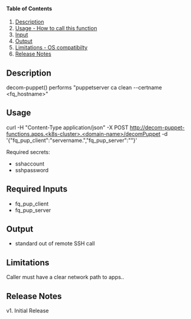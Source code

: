 #### Table of Contents

1. [Description](#description)
2. [Usage - How to call this function](#usage)
3. [Input](#input)
4. [Output](#output)
5. [Limitations - OS compatibilty](#limitations)
6. [Release Notes](#release_notes)


## Description
decom-puppet()  performs  "puppetserver ca clean --certname <fq_hostname>" 


## Usage
curl -H "Content-Type application/json" -X POST http://decom-puppet-functions.apps.<k8s-cluster>.<domain-name>/decomPuppet -d '{"fq_pup_client":"servername.<domain-name>","fq_pup_server":"<IP-Addr>"}'


Required secrets:
 - sshaccount
 - sshpassword
 

## Required Inputs
 - fq_pup_client
 - fq_pup_server


## Output
 - standard out of remote SSH call


## Limitations
Caller must have a clear network path to apps.<cluster>.<domain-name>


## Release Notes
v1. Initial Release
